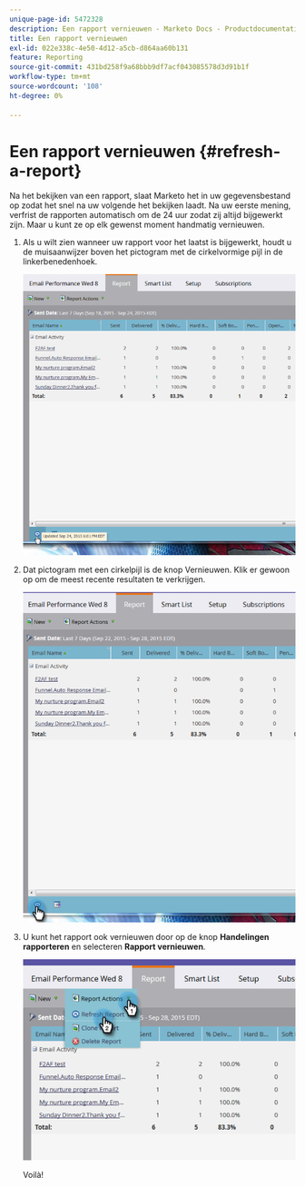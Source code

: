 ```yaml
---
unique-page-id: 5472328
description: Een rapport vernieuwen - Marketo Docs - Productdocumentatie
title: Een rapport vernieuwen
exl-id: 022e338c-4e50-4d12-a5cb-d864aa60b131
feature: Reporting
source-git-commit: 431bd258f9a68bbb9df7acf043085578d3d91b1f
workflow-type: tm+mt
source-wordcount: '108'
ht-degree: 0%

---
```


# Een rapport vernieuwen {#refresh-a-report}

Na het bekijken van een rapport, slaat Marketo het in uw gegevensbestand op zodat het snel na uw volgende het bekijken laadt. Na uw eerste mening, verfrist de rapporten automatisch om de 24 uur zodat zij altijd bijgewerkt zijn. Maar u kunt ze op elk gewenst moment handmatig vernieuwen.

1. Als u wilt zien wanneer uw rapport voor het laatst is bijgewerkt, houdt u de muisaanwijzer boven het pictogram met de cirkelvormige pijl in de linkerbenedenhoek.

   ![](assets/one.png)

1. Dat pictogram met een cirkelpijl is de knop Vernieuwen. Klik er gewoon op om de meest recente resultaten te verkrijgen.

   ![](assets/two.png)

1. U kunt het rapport ook vernieuwen door op de knop **Handelingen rapporteren** en selecteren **Rapport vernieuwen**.

   ![](assets/three.png)

   Voilà!
